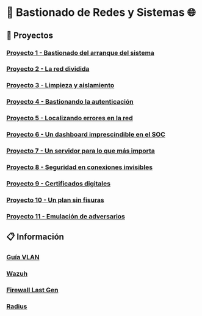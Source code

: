 # 🛜 Bastionado de Redes y Sistemas 🌐

## 📂 Proyectos

### [Proyecto 1 - Bastionado del arranque del sistema](./Proyecto%201%20-%20Bastionado%20del%20arranque%20del%20sistema/)

### [Proyecto 2 - La red dividida](./Proyecto%202%20-%20La%20red%20dividida/index.html)

### [Proyecto 3 - Limpieza y aislamiento](./Proyecto%203%20-%20Limpieza%20y%20aislamiento/)

### [Proyecto 4 - Bastionando la autenticación](./Proyecto%204%20-%20Bastionando%20la%20autenticación/)

### [Proyecto 5 - Localizando errores en la red](./Proyecto%205%20-%20Localizando%20errores%20en%20la%20red/)

### [Proyecto 6 - Un dashboard imprescindible en el SOC](./Proyecto%206%20-%20Un%20dashboard%20imprescindible%20en%20el%20SOC/README.pdf)

### [Proyecto 7 - Un servidor para lo que más importa](./Proyecto%207%20-%20Un%20servidor%20para%20lo%20que%20más%20importa/)

### [Proyecto 8 - Seguridad en conexiones invisibles](./Proyecto%208%20-%20Seguridad%20en%20conexiones%20invisibles/)

### [Proyecto 9 - Certificados digitales](./Proyecto%209%20-%20Certificados%20digitales/README.md)

### [Proyecto 10 - Un plan sin fisuras](./Proyecto%2010%20-%20Un%20plan%20sin%20fisuras/)

### [Proyecto 11 - Emulación de adversarios](./Proyecto%2011%20-%20Emulación%20de%20adversarios/)

## 📋 Información

### [Guía VLAN](Guia_Vlan)

### [Wazuh](Wazuh)

### [Firewall Last Gen](Firewall%20Last%20Gen)

### [Radius](Radius)